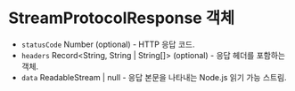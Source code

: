 # StreamProtocolResponse 객체

* `statusCode` Number (optional) - HTTP 응답 코드.
* `headers` Record<String, String | String[]> (optional) - 응답 헤더를 포함하는 객체.
* `data` ReadableStream | null - 응답 본문을 나타내는 Node.js 읽기 가능 스트림.